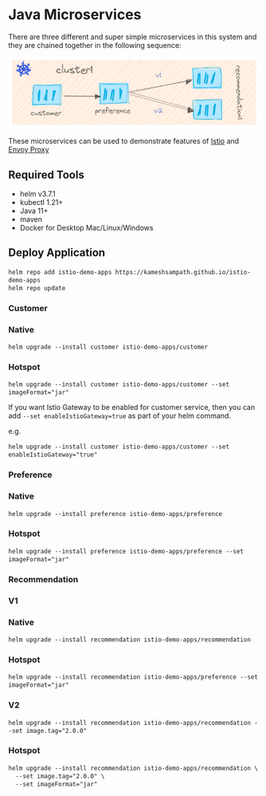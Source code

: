 # Java Microservices

There are three different and super simple microservices in this system and they are chained together in the following  sequence:

![](./images/cust-rec-pref-svc.png)

These microservices can be used to demonstrate features of [Istio](https://isito.io)
and [Envoy Proxy](https://envoyproxy.io)

## Required Tools

- helm v3.7.1
- kubectl 1.21+
- Java 11+
- maven
- Docker for Desktop Mac/Linux/Windows

## Deploy Application

```shell
helm repo add istio-demo-apps https://kameshsampath.github.io/istio-demo-apps
helm repo update
```

### Customer

### Native

```shell
helm upgrade --install customer istio-demo-apps/customer
```

### Hotspot

```shell
helm upgrade --install customer istio-demo-apps/customer --set imageFormat="jar"
```

If you want Istio Gateway to be enabled for customer service, then you can add `--set enableIstioGateway=true` as part of your helm command.

e.g.

```shell
helm upgrade --install customer istio-demo-apps/customer --set enableIstioGateway="true"
```

### Preference

### Native

```shell
helm upgrade --install preference istio-demo-apps/preference
```

### Hotspot

```shell
helm upgrade --install preference istio-demo-apps/preference --set imageFormat="jar"
```

### Recommendation

### V1

### Native

```shell
helm upgrade --install recommendation istio-demo-apps/recommendation
```

### Hotspot

```shell
helm upgrade --install recommendation istio-demo-apps/preference --set imageFormat="jar"
```

### V2

```shell
helm upgrade --install recommendation istio-demo-apps/recommendation --set image.tag="2.0.0"
```

### Hotspot

```shell
helm upgrade --install recommendation istio-demo-apps/recommendation \
  --set image.tag="2.0.0" \
  --set imageFormat="jar"
```